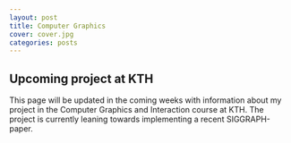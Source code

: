 ```yaml
---
layout: post
title: Computer Graphics
cover: cover.jpg
categories: posts
---
```


## Upcoming project at KTH

This page will be updated in the coming weeks with information about my project in the Computer Graphics and Interaction course at KTH. The project is currently leaning towards implementing a recent SIGGRAPH-paper. 